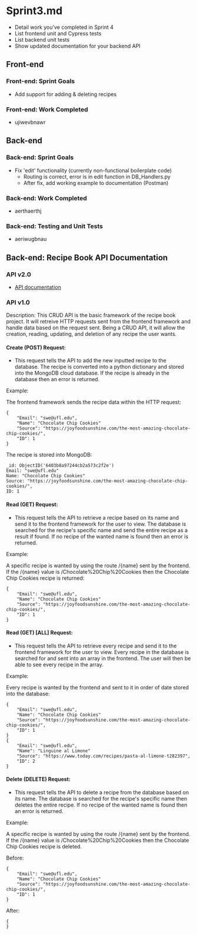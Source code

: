 # Sprint3.md

- Detail work you've completed in Sprint 4
- List frontend unit and Cypress tests
- List backend unit tests
- Show updated documentation for your backend API

## Front-end

### Front-end: Sprint Goals

- Add support for adding & deleting recipes

### Front-end: Work Completed

- ujiwevbnawr

## Back-end

### Back-end: Sprint Goals

- Fix 'edit' functionality (currently non-functional boilerplate code)
  - Routing is correct, error is in edit function in DB_Handlers.py
  - After fix, add working example to documentation (Postman)

### Back-end: Work Completed

- aerthaerthj

### Back-end: Testing and Unit Tests

- aeriwugbnau

## Back-end: Recipe Book API Documentation

### API v2.0

- [API documentation](https://documenter.getpostman.com/view/1766794/2s93RMTuYD)

### API v1.0

Description: This CRUD API is the basic framework of the recipe book project. It will retreive HTTP requests sent from the frontend framework and handle data based on the request sent. Being a CRUD API, it will allow the creation, reading, updating, and deletion of any recipe the user wants.

#### Create (POST) Request:

- This request tells the API to add the new inputted recipe to the database. The recipe is converted into a python dictionary and stored into the MongoDB cloud database. If the recipe is already in the database then an error is returned.

Example:

The frontend framework sends the recipe data within the HTTP request:
```
{
    "Email": "swe@ufl.edu",
    "Name": "Chocolate Chip Cookies"
    "Source": "https://joyfoodsunshine.com/the-most-amazing-chocolate-chip-cookies/",
    "ID": 1
}
```
The recipe is stored into MongoDB:
```
_id: ObjectID('6403b8a97244cb2a573c2f2e')
Email: "swe@ufl.edu"
Name: "Chocolate Chip Cookies"
Source: "https://joyfoodsunshine.com/the-most-amazing-chocolate-chip-cookies/",
ID: 1
```

#### Read (GET) Request:

- This request tells the API to retrieve a recipe based on its name and send it to the frontend framework for the user to view. The database is searched for the recipe's specific name and send the entire recipe as a result if found. If no recipe of the wanted name is found then an error is returned.

Example:

A specific recipe is wanted by using the route /{name} sent by the frontend. If the /{name} value is /Chocolate%20Chip%20Cookies then the Chocolate Chip Cookies recipe is returned:
```
{
    "Email": "swe@ufl.edu",
    "Name": "Chocolate Chip Cookies"
    "Source": "https://joyfoodsunshine.com/the-most-amazing-chocolate-chip-cookies/",
    "ID": 1
}
```

#### Read (GET) [ALL] Request:

- This request tells the API to retrieve every recipe and send it to the frontend framework for the user to view. Every recipe in the database is searched for and sent into an array in the frontend. The user will then be able to see every recipe in the array.

Example:

Every recipe is wanted by the frontend and sent to it in order of date stored into the database:
```
{
    "Email": "swe@ufl.edu",
    "Name": "Chocolate Chip Cookies"
    "Source": "https://joyfoodsunshine.com/the-most-amazing-chocolate-chip-cookies/",
    "ID": 1
}
{
    "Email": "swe@ufl.edu",
    "Name": "Linguine al Limone"
    "Source": "https://www.today.com/recipes/pasta-al-limone-t282397",
    "ID": 2
}
```

#### Delete (DELETE) Request:

- This request tells the API to delete a recipe from the database based on its name. The database is searched for the recipe's specific name then deletes the entire recipe. If no recipe of the wanted name is found then an error is returned.

Example: 

A specific recipe is wanted by using the route /{name} sent by the frontend. If the /{name} value is /Chocolate%20Chip%20Cookies then the Chocolate Chip Cookies recipe is deleted.

Before:
```
{
    "Email": "swe@ufl.edu",
    "Name": "Chocolate Chip Cookies"
    "Source": "https://joyfoodsunshine.com/the-most-amazing-chocolate-chip-cookies/",
    "ID": 1
}
```
After:
```
{
}
```
